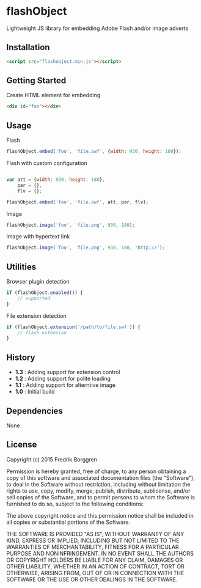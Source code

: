 # flashObject

Lightweight JS library for embedding Adobe Flash and/or image adverts

## Installation

```html
<script src="flashobject.min.js"></script>
```

## Getting Started

Create HTML element for embedding

```html
<div id="foo"></div>
```

## Usage

Flash

```javascript
flashObject.embed('foo', 'file.swf', {width: 930, height: 180});
```

Flash with custom configuration

```javascript

var att = {width: 930, height: 180},
    par = {},
    flv = {};

flashObject.embed('foo', 'file.swf', att, par, flv);
```

Image

```javascript
flashObject.image('foo', 'file.png', 930, 180);
```

Image with hypertext link

```javascript
flashObject.image('foo', 'file.png', 930, 180, 'http://');
```

## Utilities

Browser plugin detection
```javascript
if (flashObject.enabled()) {
    // supported
}
```

File extension detection
```javascript
if (flashObject.extension('/path/to/file.swf')) {
    // flash extension
}
```


## History

* __1.3__ : Adding support for extension control
* __1.2__ : Adding support for polite loading
* __1.1__ : Adding support for alterntive image
* __1.0__ : Initial build

## Dependencies

None

## License

Copyright (c) 2015 Fredrik Borggren

Permission is hereby granted, free of charge, to any person obtaining a copy of this software and associated documentation files (the "Software"), to deal in the Software without restriction, including without limitation the rights to use, copy, modify, merge, publish, distribute, sublicense, and/or sell copies of the Software, and to permit persons to whom the Software is furnished to do so, subject to the following conditions:

The above copyright notice and this permission notice shall be included in all copies or substantial portions of the Software.

THE SOFTWARE IS PROVIDED "AS IS", WITHOUT WARRANTY OF ANY KIND, EXPRESS OR IMPLIED, INCLUDING BUT NOT LIMITED TO THE WARRANTIES OF MERCHANTABILITY, FITNESS FOR A PARTICULAR PURPOSE AND NONINFRINGEMENT. IN NO EVENT SHALL THE AUTHORS OR COPYRIGHT HOLDERS BE LIABLE FOR ANY CLAIM, DAMAGES OR OTHER LIABILITY, WHETHER IN AN ACTION OF CONTRACT, TORT OR OTHERWISE, ARISING FROM, OUT OF OR IN CONNECTION WITH THE SOFTWARE OR THE USE OR OTHER DEALINGS IN THE SOFTWARE.
